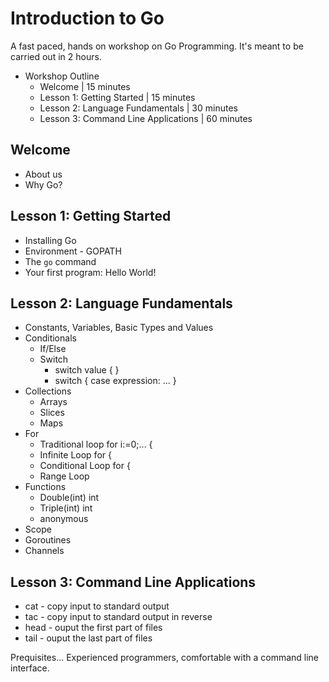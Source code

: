 # Introduction to Go

A fast paced, hands on workshop on Go Programming. It's meant to be
carried out in 2 hours.

* Workshop Outline
  * Welcome                             | 15 minutes
  * Lesson 1: Getting Started           | 15 minutes
  * Lesson 2: Language Fundamentals     | 30 minutes
  * Lesson 3: Command Line Applications | 60 minutes


## Welcome
* About us
* Why Go?


## Lesson 1: Getting Started
* Installing Go
* Environment - GOPATH
* The `go` command
* Your first program: Hello World!


## Lesson 2: Language Fundamentals
* Constants, Variables, Basic Types and Values
* Conditionals
  * If/Else
  * Switch
    * switch value { }
    * switch { case expression: ... }
* Collections
  * Arrays
  * Slices
  * Maps
* For
  * Traditional loop for i:=0;... {
  * Infinite Loop for {
  * Conditional Loop for <bool> {
  * Range Loop
* Functions
  * Double(int) int
  * Triple(int) int
  * anonymous
* Scope
* Goroutines
* Channels


## Lesson 3: Command Line Applications
* cat  - copy input to standard output
* tac  - copy input to standard output in reverse
* head - ouput the first part of files
* tail - ouput the last part of files


Prequisites...
Experienced programmers, comfortable with a command line interface.
